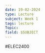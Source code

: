 ```yaml
---
date: 19-02-2024
type: Lecture
subject: Week 1
tags: lecture
Topic:
field: $SUBJECT
---
```

#ELEC2400

